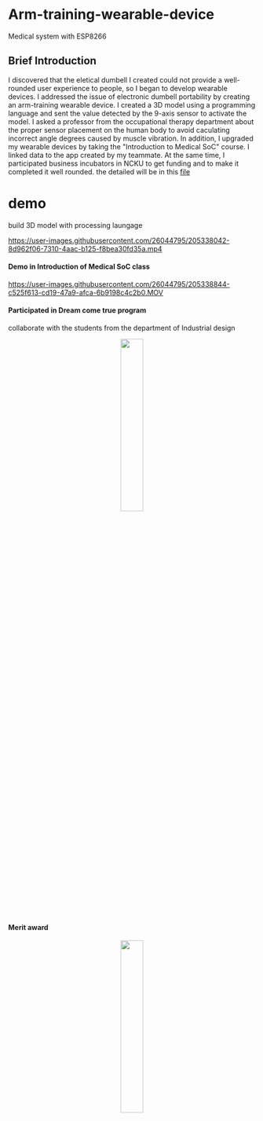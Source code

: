 # Arm-training-wearable-device
Medical system with ESP8266

## Brief Introduction

I discovered that the eletical dumbell I created could not provide a well-rounded user experience to people, so I began to develop wearable devices. I addressed the issue of electronic dumbell portability by creating an arm-training wearable device. I created a 3D model using a programming language and sent the value detected by the 9-axis sensor to activate the model.
I asked a professor from the occupational therapy department about the proper sensor placement on the human body to avoid caculating incorrect angle degrees caused by muscle vibration. In addition, I upgraded my wearable devices by taking the "Introduction to Medical SoC" course. I linked data to the app created by my teammate.
At the same time, I participated business incubators in NCKU to get funding and to make it completed it well rounded.
the detailed will be in this [file](https://github.com/masseraze/Arm-training-wearable-device/tree/main/wearable_device)

# demo
build 3D model with processing laungage 

https://user-images.githubusercontent.com/26044795/205338042-8d962f06-7310-4aac-b125-f8bea30fd35a.mp4


#### Demo in Introduction of Medical SoC class
https://user-images.githubusercontent.com/26044795/205338844-c525f613-cd19-47a9-afca-6b9198c4c2b0.MOV

#### Participated in Dream come true program
collaborate with the students from the department of Industrial design 
<div align=center><img width=30% src="https://user-images.githubusercontent.com/26044795/205978908-3906a5fd-e418-4b5e-8828-a136fde62562.png"></div>

#### Merit award 
<div align=center><img width=30% src="https://user-images.githubusercontent.com/26044795/205978188-6eeb43c8-6180-4679-8257-1ecbb0033fb8.jpg">
